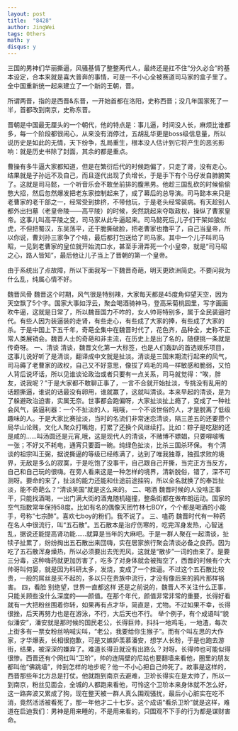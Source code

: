 ```yaml
---
layout: post
title:  "8428"
author: JingWei
tags: Others
math: y
disqus: y
---
```


三国的男神们华丽撕逼，风骚基情了整整两代人，最终还是扛不住“分久必合”的基本设定，合本来就是喜大普奔的事情，可是一不小心全被赛道司马家的盒子里了。全中国重新统一起来建立了一个新的王朝，晋。

所谓两晋，指的是西晋&东晋，一开始首都在洛阳，史称西晋；没几年国家死了一半，首都改到南京，史称东晋。

晋朝是中国最无厘头的一个朝代，他的特点是：事儿逼，时间没人长，麻烦比谁都多，每一个阶段都很闹心，从来没有消停过，五胡乱华更是boss级信息量，所以说历史是如此的无情，天下纷争，乱局重生，根本没人估计到它将产生的恶劣影响：就是历史书除了封面，其余的都是重点。

曹操有多牛逼大家都知道，但是在繁衍后代的时候跑偏了，只走了肾，没有走心。结果就是子孙远不及自己，而且逐代出现了负增长，于是手下有个马仔发自肺腑笑了。这就是司马懿，一个听音乐会不敢坐前排的腹黑男。他趁三国乱砍的时候偷偷憋大招，然后忽然爆发把老东家控制起来了，成了幕后的总导演。司马懿本来只是老曹家的老干部之一，经常受到排挤，不带他玩，于是老头经常装病。有天趁别人都外出扫墓（老皇帝陵——高平陵）的时候，突然跳起来夺取政权，操纵了曹家皇帝。这事儿叫高平陵之变，司马家从此牛逼起来。司马懿死后,儿子们干架如狼似虎，不但把蜀汉，东吴荡平，还干脆撕破脸，把老曹家也撸平了，自己当皇帝，所以你说，曹刘孙三家争了个啥，最后都打包送给了司马家。其中一个儿子叫司马昭，一见到老曹家的皇位就开始流口水，甚至手滑弄死一个小皇帝，就是“司马昭之心，路人皆知”，最后他让儿子当上了晋朝的第一个皇帝。

由于系统出了点故障，所以下面我写一下魏晋奇葩，明天更欧洲简史。不要问我为什么乱，纯属心情不好。

魏晋风骨
魏晋这个时期，风气很是特别辣，大家每天都是45度角仰望天空，因为天空飘了5个字。国家大事如浮云，聚会喝酒骑神马，登高采菊桃园里，写字画画吹牛逼，这就是日常了，所以魏晋国力不咋的，女人帅哥特别多，属于全民装逼时代。有些人因为装逼装的走肾，有些走心，有些成了大家的捧，有些成了大家的杀。于是中国上下五千年，奇葩全集中在魏晋时代了，花色齐，品种全，史称不正常人类展销会。魏晋人士的奇葩和非主流，在历史上是出了名的，随便挑一条就是传奇呀。
一、清谈
清谈，魏晋文化第一大标签，也是人们轰趴的首选娱乐项目，这事儿说好听了是清谈，翻译成中文就是扯淡。清谈是三国末期流行起来的风气，司马薅了老曹家的政权，自己又不好意思，像拔了鸡毛的鸡一样敏感和脆弱，又怕人背后说坏话，所以见谁谈论政治或者只要有一点关系，司马就觉得：“唉，胖友，说我呢？”于是大家都不敢聊正事了，一言不合就开始扯淡，专挑没有乱用的话题撕逼，谁说的话最没有卵用，谁就赢了，这就叫清谈。本来早起的清谈，是为了躲避政治迫害，实属无奈。世事都会跑偏呀，大家扯淡扯上瘾了，变成了一种社会风气，装逼利器：一个不扯淡的人，哦哦，一个不谈世俗的人，才是脱离了低级趣味的人。于是大家比赛扯淡，当时的名流们非常迷恋清谈，隔三差五的还要攒个局华山论贱，文化人聚众打嘴炮，打累了还换个风继续打。比如：粽子是吃甜的还是咸的……叫汤圆还是元宵,哦，这是现代人的清谈，不赌博不嫖娼，只要嘚啵嘴一张；不好又不耗电，通宵只要面一碗。纯绿色扯淡，比杀三国杀环保。
有个清谈的祖宗叫王弼，据说撕逼的等级已经练满了，达到了唯我独尊，独孤求败的境界，无敌是多么的寂寞，于是吃饱了没事干，自己跟自己开撕，当完正方当反方，自己和自己玩的很嗨。在旁人看来这是一种怎样的境界，清新脱俗，错了，深不可测呀。要命的来了，扯淡的能力还能和仕途前途挂钩，所以全名就换了的奉旨扯淡，能不奇葩么？“清谈吴国”就是这么来的。
二、喝酒
魏晋时候的人没啥正事干，只能找酒喝，一出门满大街的酒鬼随机碰撞，整条街都在做布朗运动。国家的空气指数常年保持58度。比如有名的偶像天团竹林七BOY，个个都是喝酒的小能手，号称“七宗醉”。喜欢七boy的粉们。我不说了。
三、嗑药
魏晋时代有一种药在名人中很流行，叫“五石散”。五石散本是治疗伤寒的，吃完浑身发热，心智迷乱，据说还能提高肾功能……就算是当年的大麻吧。于是一群人聚在一起清谈，扯犊子扯累了，纷纷掏出五石散出来団嗨，实在居家旅行聚会清谈必备之良药。因为吃了五石散浑身燥热，所以必须要出去兜兜风，这就是“散步”一词的由来了。是要三分毒，这种嗨药就更加厉害了，吃多了对身体就会被掏空了，西晋的时候有个大帅哥叫何晏，就是因为科研太多，发烧，变成了一个挫逼。不过这个五石散比较贵，一般的屌丝是买不起的，多以只在贵族中流行，才没有像后来的鸦片那样祸害。
四，看脸
别绝望，世界一直都这样
还是之前说的，魏晋人不关注什么正事，只能关顾些没什么深度的——颜值。在那个年代，颜值非常非常的重要，长得好看就有一大把粉丝围着你转，如果再有点才华，简直是，尤物。不过如果不幸，长得很挫，后天再努力也是在游泳，不行，大后天也不行。
举个例子，有个成语叫“貌似潘安”，潘安就是那时候的国民老公，长得巨帅，抖抖一地鸡毛，一地渣，每次上街多有一票女粉丝呐喊尖叫，“老公，我要给你生猴子”。而有个叫左思的大作家，才华爆表，长相很抱歉，可是又嫉妒羡慕潘安，想学人长粉，于是也跑去游街，结果，被深深的嫌弃了。难道长得丑就没有出路么？对呀。长得帅也可能似得很惨。西晋还有个网红叫“卫玠”，帅的连隔壁的尼姑也要翻墙来看他，圈里的朋友都叫他“佛跳墙”，帅到怎样的地步呢？他一不小心把自己帅死了。故事是这样的，西晋那些年北方总是打仗。他就跑到南京去避难，卫玠长得实在是太帅了，所以一到南京，粉丝见面会，全城的人都跑来看他，可怜这个卫玠本来身体就不怎么好，这一路奔波又累成了狗，现在整天被一群人真么围观骚扰，最后小心脏实在吃不消，竟然活活被看死了，那一年他才二十七岁。这个成语“看杀卫玠”就是这样，难道在启迪我们：男神是用来睡的，不是用来看的，只围观不下手的行为都是谋财害命。
